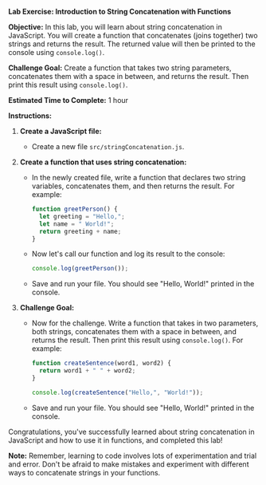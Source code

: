 **Lab Exercise: Introduction to String Concatenation with Functions**

**Objective:** In this lab, you will learn about string concatenation in JavaScript. You will create a function that concatenates (joins together) two strings and returns the result. The returned value will then be printed to the console using `console.log()`.

**Challenge Goal:** Create a function that takes two string parameters, concatenates them with a space in between, and returns the result. Then print this result using `console.log()`.

**Estimated Time to Complete:** 1 hour

**Instructions:**

1. **Create a JavaScript file:**
    - Create a new file `src/stringConcatenation.js`.

2. **Create a function that uses string concatenation:**
    - In the newly created file, write a function that declares two string variables, concatenates them, and then returns the result. For example:
        ```javascript
        function greetPerson() {
          let greeting = "Hello,";
          let name = " World!";
          return greeting + name;
        }
        ```
    - Now let's call our function and log its result to the console:
        ```javascript
        console.log(greetPerson());
        ```
    - Save and run your file. You should see "Hello, World!" printed in the console.

3. **Challenge Goal:**
    - Now for the challenge. Write a function that takes in two parameters, both strings, concatenates them with a space in between, and returns the result. Then print this result using `console.log()`. For example:
        ```javascript
        function createSentence(word1, word2) {
          return word1 + " " + word2;
        }

        console.log(createSentence("Hello,", "World!"));
        ```
    - Save and run your file. You should see "Hello, World!" printed in the console.

Congratulations, you've successfully learned about string concatenation in JavaScript and how to use it in functions, and completed this lab!

**Note:** Remember, learning to code involves lots of experimentation and trial and error. Don't be afraid to make mistakes and experiment with different ways to concatenate strings in your functions.